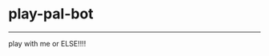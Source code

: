 # play-pal-bot
___________________________________________________________________________
play with me or ELSE!!!!
